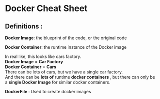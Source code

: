 # Docker Cheat Sheet

## Definitions : ##

**Docker Image**: the blueprint of the code, or the original code

**Docker Container**: the runtime instance of the Docker image

In real like, this looks like cars factory.  
**Docker Image** = **Car Factory**  
**Docker Container** = **Cars**  
There can be lots of cars, but we have a single car factory.  
And there can be **lots of** runtime **docker containers**
, but there can 
only be a **single Docker Image** for similar docker containers. 

**DockerFile** : Used to create docker images











